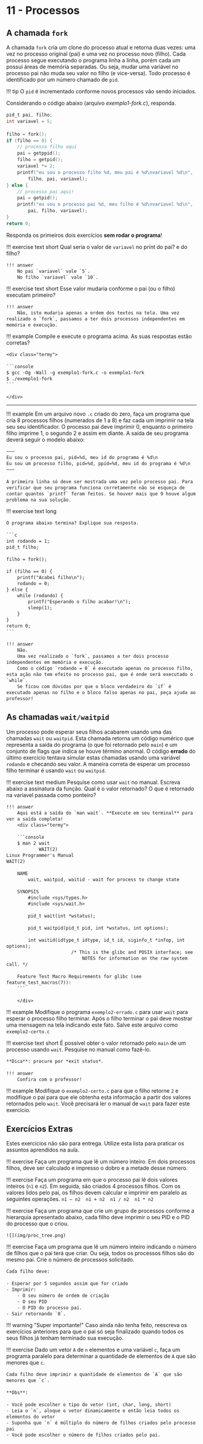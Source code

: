 # 11 - Processos

## A chamada `fork`

A chamada `fork` cria um clone do processo atual e retorna duas vezes: uma vez no processo original (pai) e uma vez no processo novo (filho). Cada processo segue executando o programa linha a linha, porém cada um possui áreas de memória separadas. Ou seja, mudar uma variável no processo pai não muda seu valor no filho (e vice-versa). Todo processo é identificado por um número chamado de `pid`.

!!! tip 
    O `pid` é incrementado conforme novos processos vão sendo iniciados.

Considerando o código abaixo (arquivo *exemplo1-fork.c*), responda.

```c
pid_t pai, filho;
int variavel = 5;

filho = fork();
if (filho == 0) {
    // processo filho aqui
    pai = getppid();
    filho = getpid();
    variavel *= 2;
    printf("eu sou o processo filho %d, meu pai é %d\nvariavel %d\n",
        filho, pai, variavel);
} else {
    // processo pai aqui!
    pai = getpid();
    printf("eu sou o processo pai %d, meu filho é %d\nvariavel %d\n",
        pai, filho, variavel);
}
return 0;
```

Responda os primeiros dois exercícios **sem rodar o programa**!

!!! exercise text short
    Qual seria o valor de `variavel` no print do pai? e do filho?

    !!! answer
        No pai `variavel` vale `5`.
        No filho `variavel` vale `10`.

!!! exercise text short
    Esse valor mudaria conforme o pai (ou o filho) executam primeiro?

    !!! answer
        Não, isto mudaria apenas a ordem dos textos na tela. Uma vez realizado o `fork`, passamos a ter dois processos independentes em memória e execução.

!!! example
    Compile e execute o programa acima. As suas respostas estão corretas?

    <div class="termy">

    ```console
    $ gcc -Og -Wall -g exemplo1-fork.c -o exemplo1-fork
    $ ./exemplo1-fork
    ```

    </div>

------------------

!!! example
     Em um arquivo novo `.c` criado do zero, faça um programa que cria 8 processos filhos (numerados de 1 a 8) e faz cada um imprimir na tela seu seu identificador. O processo pai deve imprimir 0, enquanto o primeiro filho imprime 1, o segundo 2 e assim em diante. A saída de seu programa deverá seguir o modelo abaixo:

    ~~~
    Eu sou o processo pai, pid=%d, meu id do programa é %d\n
    Eu sou um processo filho, pid=%d, ppid=%d, meu id do programa é %d\n
    ~~~

    A primeira linha só deve ser mostrada uma vez pelo processo pai. Para verificar que seu programa funciona corretamente não se esqueça de contar quantos `printf` foram feitos. Se houver mais que 9 houve algum problema na sua solução.


!!! exercise text long

    O programa abaixo termina? Explique sua resposta.

    ```c
    int rodando = 1;
    pid_t filho;

    filho = fork();

    if (filho == 0) {
        printf("Acabei filho\n");
        rodando = 0;
    } else {
        while (rodando) {
            printf("Esperando o filho acabar!\n");
            sleep(1);
        }
    }
    return 0;
    ```

    !!! answer
        Não.
        Uma vez realizado o `fork`, passamos a ter dois processo independentes em memória e execução.
        Como o código `rodando = 0` é executado apenas no processo filho, esta ação não tem efeito no processo pai, que é onde será executado o `while`.
        Se ficou com dúvidas por que o bloco verdadeiro do `if` é executado apenas no filho e o bloco falso apenas no pai, peça ajuda ao professor!

<!-- !!! progress
    Próxima seção -->

## As chamadas `wait/waitpid`

Um processo pode esperar seus filhos acabarem usando uma das chamadas `wait` ou `waitpid`. Esta chamada retorna um código numérico que representa a saída do programa (o que foi retornado pelo `main`) e um conjunto de flags que indica se houve término anormal. O código **errado** do último exercício tentava simular estas chamadas usando uma variável `rodando` e checando seu valor. A maneira correta de esperar um processo filho terminar é usando `wait` ou `waitpid`.

!!! exercise text medium
    Pesquise como usar `wait` no manual. Escreva abaixo a assinatura da função. Qual é o valor retornado? O que é retornado na varíavel passada como ponteiro?
    
    !!! answer
        Aqui está a saída do `man wait`. **Execute em seu terminal** para ver a saída completa!
        <div class="termy">

        ```console
        $ man 2 wait
                WAIT(2)                                                                                   Linux Programmer's Manual                                                                                   WAIT(2)

        NAME
            wait, waitpid, waitid - wait for process to change state

        SYNOPSIS
            #include <sys/types.h>
            #include <sys/wait.h>

            pid_t wait(int *wstatus);

            pid_t waitpid(pid_t pid, int *wstatus, int options);

            int waitid(idtype_t idtype, id_t id, siginfo_t *infop, int options);
                            /* This is the glibc and POSIX interface; see
                                NOTES for information on the raw system call. */

        Feature Test Macro Requirements for glibc (see feature_test_macros(7)):
        ```

        </div>

!!! example
    Modifique o programa `exemplo2-errado.c` para usar `wait` para esperar o processo filho terminar. Após o filho terminar o pai deve mostrar uma mensagem na tela indicando este fato. Salve este arquivo como `exemplo2-certo.c`

!!! exercise text short
    É possível obter o valor retornado pelo `main` de um processo usando `wait`. Pesquise no manual como fazê-lo.

    **Dica**: procure por *exit status*.

    !!! answer
        Confira com o professor!

!!! example
    Modifique o `exemplo2-certo.c` para que o filho retorne `2` e modifique o pai para que ele obtenha esta informação a partir dos valores retornados pelo `wait`. Você precisará ler o manual de `wait` para fazer este exercício.

## Exercícios Extras

Estes exercícios não são para entrega. Utilize esta lista para praticar os assuntos aprendidos na aula.

!!! exercise
    Faça um programa que lê um número inteiro. Em dois processos filhos, deve ser calculado e impresso o dobro e a metade desse número.

!!! exercise
    Faça um programa em que o processo pai lê dois valores inteiros (`n1` e `n2`). Em seguida, são criados 4 processos filhos. Com os valores lidos pelo pai, os filhos devem calcular e imprimir em paralelo as seguintes operações.
    ```
    n1 – n2 
    n1 + n2 
    n1 / n2 
    n1 * n2 
    ```

!!! exercise
    Faça um programa que crie um grupo de processos conforme a hierarquia apresentado abaixo, cada filho deve imprimir o seu PID e o PID do processo que o criou.

    ![](img/proc_tree.png)

!!! exercise
    Faça um programa que lê um número inteiro indicando o número de filhos que o pai terá que criar. Ou seja, todos os processos filhos são do mesmo pai. Crie o número de processos solicitado.
    
    Cada filho deve:

    - Esperar por 5 segundos assim que for criado
    - Imprimir:
        - O seu número de ordem de criação
        - O seu PID
        - O PID do processo pai. 
    - Sair retornando `0`.


!!! warning "Super importante!"
    Caso ainda não tenha feito, reescreva os exercícios anteriores para que o pai só seja finalizado quando todos os seus filhos já tenham terminado sua execução.

!!! exercise
    Dado um vetor `A` de `n` elementos e uma variável `c`, faça um programa paralelo para determinar a quantidade de elementos de `A` que são menores que `c`.

    Cada filho deve imprimir a quantidade de elementos de `A` que são menores que `c`.

    **Obs**:
    
    - Você pode escolher o tipo do vetor (int, char, long, short)
    - Leia o `n`, aloque o vetor dinamicamente e então leia todos os elementos do vetor
    - Suponha que `n` é múltiplo do número de filhos criados pelo processo pai
    - Você pode escolher o número de filhos criados pelo pai.
